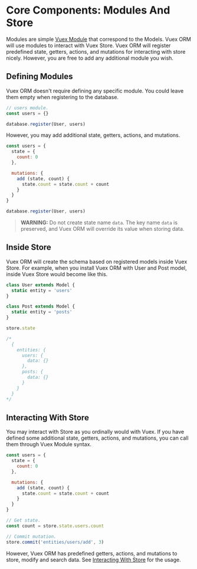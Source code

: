 # Core Components: Modules And Store

Modules are simple [Vuex Module](https://vuex.vuejs.org/en/modules.html) that correspond to the Models. Vuex ORM will use modules to interact with Vuex Store. Vuex ORM will register predefined state, getters, actions, and mutations for interacting with store nicely. However, you are free to add any additional module you wish.

## Defining Modules

Vuex ORM doesn't require defining any specific module. You could leave them empty when registering to the database.

```js
// users module.
const users = {}

database.register(User, users)
```

However, you may add additional state, getters, actions, and mutations.

```js
const users = {
  state = {
    count: 0
  },

  mutations: {
    add (state, count) {
      state.count = state.count + count
    }
  }
}

database.register(User, users)
```

> **WARNING:** Do not create state name `data`. The key name `data` is preserved, and Vuex ORM will override its value when storing data.

## Inside Store

Vuex ORM will create the schema based on registered models inside Vuex Store. For example, when you install Vuex ORM with User and Post model, inside Vuex Store would become like this.

```js
class User extends Model {
  static entity = 'users'
}

class Post extends Model {
  static entity = 'posts'
}

store.state

/*
  {
    entities: {
      users: {
        data: {}
      },
      posts: {
        data: {}
      }
    }
  }
*/
```

## Interacting With Store

You may interact with Store as you ordinally would with Vuex. If you have defined some additional state, getters, actions, and mutations, you can call them through Vuex Module syntax.

```js
const users = {
  state = {
    count: 0
  },

  mutations: {
    add (state, count) {
      state.count = state.count + count
    }
  }
}

// Get state.
const count = store.state.users.count

// Commit mutation.
store.commit('entities/users/add', 3)
```

However, Vuex ORM has predefined getters, actions, and mutations to store, modify and search data. See [Interacting With Store](../interacting-with-store.md) for the usage.
